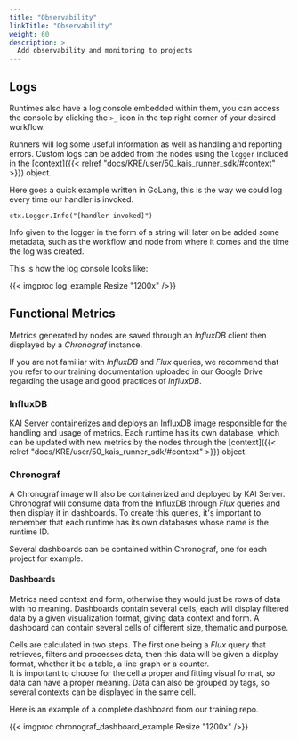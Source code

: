```yaml
---
title: "Observability"
linkTitle: "Observability"
weight: 60
description: >
  Add observability and monitoring to projects
---
```


## Logs

Runtimes also have a log console embedded within them, you can access the console by clicking the `>_` icon in the top right corner of your desired workflow.

Runners will log some useful information as well as handling and reporting errors.
Custom logs can be added from the nodes using the `logger` included in the [context]({{< relref "docs/KRE/user/50_kais_runner_sdk/#context" >}}) object.

Here goes a quick example written in GoLang, this is the way we could log every time our handler is invoked.

`ctx.Logger.Info("[handler invoked]")`

Info given to the logger in the form of a string will later on be added some metadata, such as the workflow and node from where it comes and the time the log was created.

This is how the log console looks like:

{{< imgproc log_example Resize "1200x" />}}

## Functional Metrics

Metrics generated by nodes are saved through an *InfluxDB* client then displayed by a *Chronograf* instance.

If you are not familiar with *InfluxDB* and *Flux* queries, we recommend that you refer to our training documentation uploaded in our Google Drive regarding the usage and good practices of *InfluxDB*.

### InfluxDB

KAI Server containerizes and deploys an InfluxDB image responsible for the handling and usage of metrics. Each runtime
has its own database, which can be updated with new metrics by the nodes through the 
[context]({{< relref "docs/KRE/user/50_kais_runner_sdk/#context" >}}) object.

### Chronograf

A Chronograf image will also be containerized and deployed by KAI Server. Chronograf will consume data from the InfluxDB
through *Flux* queries and then display it in dashboards. To create this queries, it's important to remember that each runtime
has its own databases whose name is the runtime ID.

Several dashboards can be contained within Chronograf, one for each project for example.

#### Dashboards

Metrics need context and form, otherwise they would just be rows of data with no meaning.
Dashboards contain several cells, each will display filtered data by a given visualization format, giving data context and form. A dashboard can contain several cells of different size, thematic and purpose.

Cells are calculated in two steps. The first one being a *Flux* query that retrieves, filters and processes data, then this data will be given a display format, whether it be a table, a line graph or a counter.  
It is important to choose for the cell a proper and fitting visual format, so data can have a proper meaning. Data can also be grouped by tags, so several contexts can be displayed in the same cell.

Here is an example of a complete dashboard from our training repo.

{{< imgproc chronograf_dashboard_example Resize "1200x" />}}
